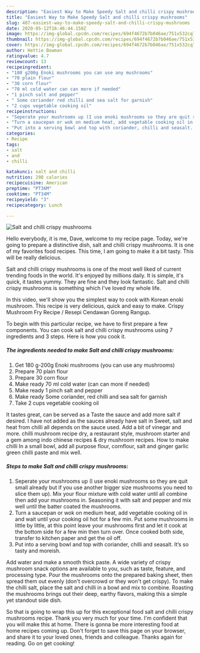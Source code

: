 ```yaml
---
description: "Easiest Way to Make Speedy Salt and chilli crispy mushrooms"
title: "Easiest Way to Make Speedy Salt and chilli crispy mushrooms"
slug: 407-easiest-way-to-make-speedy-salt-and-chilli-crispy-mushrooms
date: 2020-05-12T16:46:44.158Z
image: https://img-global.cpcdn.com/recipes/694f4672b7b046ae/751x532cq70/salt-and-chilli-crispy-mushrooms-recipe-main-photo.jpg
thumbnail: https://img-global.cpcdn.com/recipes/694f4672b7b046ae/751x532cq70/salt-and-chilli-crispy-mushrooms-recipe-main-photo.jpg
cover: https://img-global.cpcdn.com/recipes/694f4672b7b046ae/751x532cq70/salt-and-chilli-crispy-mushrooms-recipe-main-photo.jpg
author: Hettie Bowman
ratingvalue: 4.7
reviewcount: 13
recipeingredient:
- "180 g200g Enoki mushrooms you can use any mushrooms"
- "70 plain flour"
- "30 corn flour"
- "70 ml cold water can can more if needed"
- "1 pinch salt and pepper"
- " Some coriander red chilli and sea salt for garnish"
- "2 cups vegetable cooking oil"
recipeinstructions:
- "Seperate your mushrooms up (I use enoki mushrooms so they are quit small already but if you use another bigger size mushrooms you need to slice them up). Mix your flour mixture with cold water until all combine then add your mushrooms in. Seasoning it with salt and pepper and mix well until the batter coated the mushrooms."
- "Turn a saucepan or wok on medium heat, add vegetable cooking oil in and wait until your cooking oil hot for a few min. Put some mushrooms in little by little, at this point leave your mushrooms first and let it cook at the bottom side for a few min then turn over. Once cooked both side, transfer to kitchen paper and get the oil off."
- "Put into a serving bowl and top with coriander, chilli and seasalt. It’s so tasty and moreish."
categories:
- Recipe
tags:
- salt
- and
- chilli

katakunci: salt and chilli 
nutrition: 298 calories
recipecuisine: American
preptime: "PT36M"
cooktime: "PT34M"
recipeyield: "3"
recipecategory: Lunch

---
```



![Salt and chilli crispy mushrooms](https://img-global.cpcdn.com/recipes/694f4672b7b046ae/751x532cq70/salt-and-chilli-crispy-mushrooms-recipe-main-photo.jpg)

Hello everybody, it is me, Dave, welcome to my recipe page. Today, we're going to prepare a distinctive dish, salt and chilli crispy mushrooms. It is one of my favorites food recipes. This time, I am going to make it a bit tasty. This will be really delicious.

Salt and chilli crispy mushrooms is one of the most well liked of current trending foods in the world. It's enjoyed by millions daily. It is simple, it's quick, it tastes yummy. They are fine and they look fantastic. Salt and chilli crispy mushrooms is something which I've loved my whole life.

In this video, we&#39;ll show you the simplest way to cook with Korean enoki mushroom. This recipe is very delicious, quick and easy to make. Crispy Mushroom Fry Recipe / Resepi Cendawan Goreng Rangup.


To begin with this particular recipe, we have to first prepare a few components. You can cook salt and chilli crispy mushrooms using 7 ingredients and 3 steps. Here is how you cook it.

<!--inarticleads1-->

##### The ingredients needed to make Salt and chilli crispy mushrooms:

1. Get 180 g-200g Enoki mushrooms (you can use any mushrooms)
1. Prepare 70 plain flour
1. Prepare 30 corn flour
1. Make ready 70 ml cold water (can can more if needed)
1. Make ready 1 pinch salt and pepper
1. Make ready  Some coriander, red chilli and sea salt for garnish
1. Take 2 cups vegetable cooking oil


It tastes great, can be served as a Taste the sauce and add more salt if desired. I have not added as the sauces already have salt in Sweet, salt and heat from chilli all depends on the sauce used. Add a bit of vinegar and more. chilli mushroom recipe dry, a restaurant style, mushroom starter and a gem among indo chinese recipes &amp; dry mushroom recipes. How to make chilli In a small bowl, add all purpose flour, cornflour, salt and ginger garlic green chilli paste and mix well. 

<!--inarticleads2-->

##### Steps to make Salt and chilli crispy mushrooms:

1. Seperate your mushrooms up (I use enoki mushrooms so they are quit small already but if you use another bigger size mushrooms you need to slice them up). Mix your flour mixture with cold water until all combine then add your mushrooms in. Seasoning it with salt and pepper and mix well until the batter coated the mushrooms.
1. Turn a saucepan or wok on medium heat, add vegetable cooking oil in and wait until your cooking oil hot for a few min. Put some mushrooms in little by little, at this point leave your mushrooms first and let it cook at the bottom side for a few min then turn over. Once cooked both side, transfer to kitchen paper and get the oil off.
1. Put into a serving bowl and top with coriander, chilli and seasalt. It’s so tasty and moreish.


Add water and make a smooth thick paste. A wide variety of crispy mushroom snack options are available to you, such as taste, feature, and processing type. Pour the mushrooms onto the prepared baking sheet, then spread them out evenly (don&#39;t overcrowd or they won&#39;t get crispy). To make the chilli salt, place the salt and chilli in a bowl and mix to combine. Roasting the mushrooms brings out their deep, earthy flavors, making this a simple yet standout side dish. 

So that is going to wrap this up for this exceptional food salt and chilli crispy mushrooms recipe. Thank you very much for your time. I'm confident that you will make this at home. There is gonna be more interesting food at home recipes coming up. Don't forget to save this page on your browser, and share it to your loved ones, friends and colleague. Thanks again for reading. Go on get cooking!
